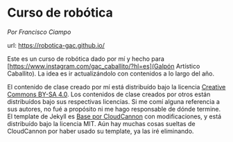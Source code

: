 # Curso de robótica
*Por Francisco Ciampo*

url: https://robotica-gac.github.io/

Este es un curso de robótica dado por mí y hecho para [https://www.instagram.com/gac_caballito/?hl=es](Galpón Artístico Caballito). La idea es ir actualizándolo con contenidos a lo largo del año.

El contenido de clase creado por mí está distribuído bajo la licencia [Creative Commons BY-SA 4.0](https://creativecommons.org/licenses/by-sa/4.0/deed.es).
Los contenidos de clase creados por otros están distribuídos bajo sus respectivas licencias. Si me comí alguna referencia a sus autores, no fué a propósito ni me hago responsable de dónde termine.
El template de Jekyll es [Base por CloudCannon](https://github.com/CloudCannon/base-jekyll-template) con modificaciones, y está distribuído bajo la licencia MIT. Aún hay muchas cosas sueltas de CloudCannon por haber usado su template, ya las iré eliminando.
